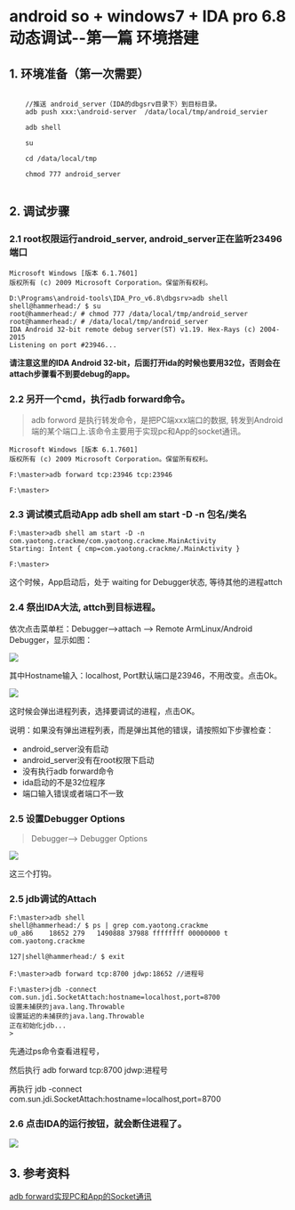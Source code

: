 # android so + windows7 + IDA pro 6.8 动态调试--第一篇 环境搭建
## 1. 环境准备（第一次需要）

```
	
	//推送 android_server（IDA的dbgsrv目录下）到目标目录。
	adb push xxx:\android-server  /data/local/tmp/android_servier
 	
	adb shell
	
	su
	
	cd /data/local/tmp

	chmod 777 android_server
	

```

## 2. 调试步骤
### 2.1 root权限运行android_server, android_server正在监听23496端口
	
    Microsoft Windows [版本 6.1.7601]
	版权所有 (c) 2009 Microsoft Corporation。保留所有权利。
	
	D:\Programs\android-tools\IDA_Pro_v6.8\dbgsrv>adb shell
	shell@hammerhead:/ $ su
	root@hammerhead:/ # chmod 777 /data/local/tmp/android_server
	root@hammerhead:/ # /data/local/tmp/android_server
	IDA Android 32-bit remote debug server(ST) v1.19. Hex-Rays (c) 2004-2015
	Listening on port #23946...

**请注意这里的IDA Android 32-bit，后面打开ida的时候也要用32位，否则会在attach步骤看不到要debug的app。**

### 2.2 另开一个cmd，执行adb forward命令。
> adb forword 是执行转发命令，是把PC端xxx端口的数据, 转发到Android端的某个端口上.该命令主要用于实现pc和App的socket通讯。

    Microsoft Windows [版本 6.1.7601]
	版权所有 (c) 2009 Microsoft Corporation。保留所有权利。
	
	F:\master>adb forward tcp:23946 tcp:23946
	
	F:\master>



### 2.3 调试模式启动App  adb shell am start -D -n 包名/类名


    
	F:\master>adb shell am start -D -n com.yaotong.crackme/com.yaotong.crackme.MainActivity
	Starting: Intent { cmp=com.yaotong.crackme/.MainActivity }
	
	F:\master>

这个时候，App启动后，处于 waiting for Debugger状态, 等待其他的进程attch


### 2.4 祭出IDA大法, attch到目标进程。

依次点击菜单栏：Debugger-->attach --> Remote ArmLinux/Android Debugger，显示如图：

![](http://opbly0y7j.bkt.clouddn.com/%E5%BE%AE%E4%BF%A1%E6%88%AA%E5%9B%BE_20180416163447.png)

其中Hostname输入：localhost, Port默认端口是23946，不用改变。点击Ok。

![](http://opbly0y7j.bkt.clouddn.com/wx041601.png)

这时候会弹出进程列表，选择要调试的进程，点击OK。

说明：如果没有弹出进程列表，而是弹出其他的错误，请按照如下步骤检查：

- android_server没有启动
- android_server没有在root权限下启动
- 没有执行adb forward命令
- ida启动的不是32位程序
- 端口输入错误或者端口不一致  

### 2.5 设置Debugger Options  
> Debugger--> Debugger Options 
 
![](http://opbly0y7j.bkt.clouddn.com/%E5%BE%AE%E4%BF%A1%E6%88%AA%E5%9B%BE_20180416165340.png)

这三个打钩。


### 2.5 jdb调试的Attach

    
	F:\master>adb shell
	shell@hammerhead:/ $ ps | grep com.yaotong.crackme
	u0_a86    18652 279   1490888 37988 ffffffff 00000000 t com.yaotong.crackme
	
	127|shell@hammerhead:/ $ exit
	
	F:\master>adb forward tcp:8700 jdwp:18652 //进程号
	
	F:\master>jdb -connect com.sun.jdi.SocketAttach:hostname=localhost,port=8700
	设置未捕获的java.lang.Throwable
	设置延迟的未捕获的java.lang.Throwable
	正在初始化jdb...
	>

先通过ps命令查看进程号，

然后执行 adb forward tcp:8700 jdwp:进程号 

再执行 jdb -connect com.sun.jdi.SocketAttach:hostname=localhost,port=8700


### 2.6 点击IDA的运行按钮，就会断住进程了。
![](http://opbly0y7j.bkt.clouddn.com/%E5%BE%AE%E4%BF%A1%E6%88%AA%E5%9B%BE_20180416170453.png)




## 3. 参考资料
[adb forward实现PC和App的Socket通讯](https://www.jianshu.com/p/fee5b31774be "adb forward实现PC和App的Socket通讯")

